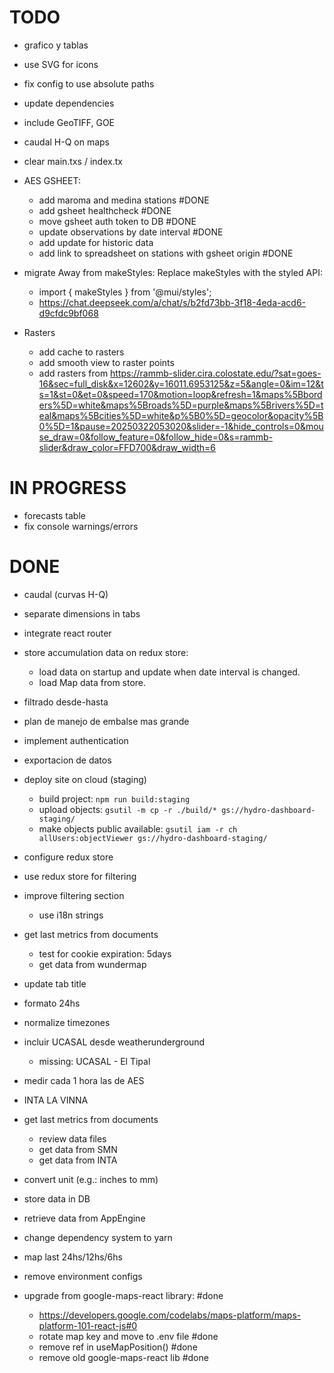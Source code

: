 # TODO

- grafico y tablas
- use SVG for icons
- fix config to use absolute paths
- update dependencies
- include GeoTIFF, GOE
- caudal H-Q on maps

- clear main.txs / index.tx

- AES GSHEET:

  - add maroma and medina stations #DONE
  - add gsheet healthcheck #DONE
  - move gsheet auth token to DB #DONE
  - update observations by date interval #DONE
  - add update for historic data
  - add link to spreadsheet on stations with gsheet origin #DONE

- migrate Away from makeStyles: Replace makeStyles with the styled API:

  - import { makeStyles } from '@mui/styles';
  - https://chat.deepseek.com/a/chat/s/b2fd73bb-3f18-4eda-acd6-d9cfdc9bf068

- Rasters
  - add cache to rasters
  - add smooth view to raster points
  - add rasters from https://rammb-slider.cira.colostate.edu/?sat=goes-16&sec=full_disk&x=12602&y=16011.6953125&z=5&angle=0&im=12&ts=1&st=0&et=0&speed=170&motion=loop&refresh=1&maps%5Bborders%5D=white&maps%5Broads%5D=purple&maps%5Brivers%5D=teal&maps%5Bcities%5D=white&p%5B0%5D=geocolor&opacity%5B0%5D=1&pause=20250322053020&slider=-1&hide_controls=0&mouse_draw=0&follow_feature=0&follow_hide=0&s=rammb-slider&draw_color=FFD700&draw_width=6

# IN PROGRESS

- forecasts table
- fix console warnings/errors

# DONE

- caudal (curvas H-Q)
- separate dimensions in tabs
- integrate react router
- store accumulation data on redux store:
  - load data on startup and update when date interval is changed.
  - load Map data from store.
- filtrado desde-hasta
- plan de manejo de embalse mas grande
- implement authentication
- exportacion de datos
- deploy site on cloud (staging)
  - build project: `npm run build:staging`
  - upload objects: `gsutil -m cp -r ./build/* gs://hydro-dashboard-staging/`
  - make objects public available: `gsutil iam -r ch allUsers:objectViewer gs://hydro-dashboard-staging/`
- configure redux store
- use redux store for filtering
- improve filtering section
  - use i18n strings
- get last metrics from documents
  - test for cookie expiration: 5days
  - get data from wundermap
- update tab title
- formato 24hs
- normalize timezones
- incluir UCASAL desde weatherunderground
  - missing: UCASAL - El Tipal
- medir cada 1 hora las de AES
- INTA LA VINNA
- get last metrics from documents
  - review data files
  - get data from SMN
  - get data from INTA
- convert unit (e.g.: inches to mm)
- store data in DB
- retrieve data from AppEngine
- change dependency system to yarn
- map last 24hs/12hs/6hs
- remove environment configs

- upgrade from google-maps-react library: #done

  - https://developers.google.com/codelabs/maps-platform/maps-platform-101-react-js#0
  - rotate map key and move to .env file #done
  - remove ref in useMapPosition() #done
  - remove old google-maps-react lib #done
